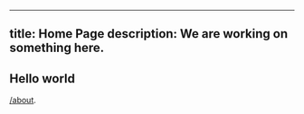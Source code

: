 ----
title: Home Page
description:  We are working on something here.
---

## Hello world

[/about](/about).


